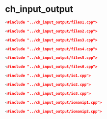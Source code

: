 # ch_input_output #

```cpp
<#include "../ch_input_output/files1.cpp">
```

```cpp
<#include "../ch_input_output/files2.cpp">
```

```cpp
<#include "../ch_input_output/files3.cpp">
```

```cpp
<#include "../ch_input_output/files4.cpp">
```

```cpp
<#include "../ch_input_output/files5.cpp">
```

```cpp
<#include "../ch_input_output/files6.cpp">
```

```cpp
<#include "../ch_input_output/io1.cpp">
```

```cpp
<#include "../ch_input_output/io2.cpp">
```

```cpp
<#include "../ch_input_output/io3.cpp">
```

```cpp
<#include "../ch_input_output/iomanip1.cpp">
```

```cpp
<#include "../ch_input_output/iomanip2.cpp">
```

